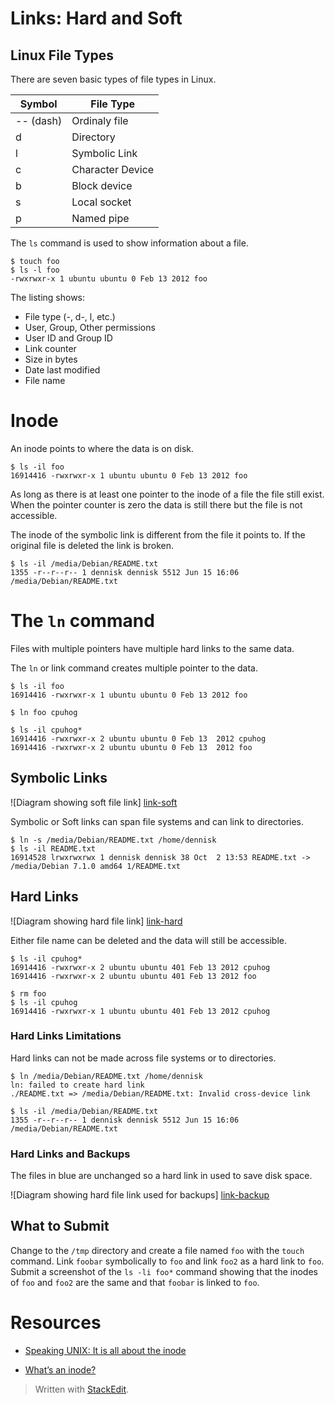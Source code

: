 # Links: Hard and Soft

## Linux File Types

There are seven basic types of file types in Linux.

| Symbol    | File Type       |
|-----------|-----------------|
| -- (dash) | Ordinaly file   |
| d         | Directory       |
| l         | Symbolic Link   |
| c         | Character Device|
| b         | Block device    |
| s         | Local socket    |
| p         | Named pipe      |

The `ls` command is used to show information about a file.

```
$ touch foo
$ ls -l foo
-rwxrwxr-x 1 ubuntu ubuntu 0 Feb 13 2012 foo
```

The listing shows:

- File type (-, d-, l, etc.)
- User, Group, Other permissions
- User ID and Group ID
- Link counter
- Size in bytes
- Date last modified
- File name
  
# Inode

  An inode points to where the data is on disk.

```
$ ls -il foo
16914416 -rwxrwxr-x 1 ubuntu ubuntu 0 Feb 13 2012 foo
```

As long as there is at least one pointer to the inode of a file the file still exist. When the pointer counter is zero the data is still there but the file is not accessible.

The inode of the symbolic link is different from the file it points to. If the original file is deleted the link is broken.

```
$ ls -il /media/Debian/README.txt
1355 -r--r--r-- 1 dennisk dennisk 5512 Jun 15 16:06 /media/Debian/README.txt
```

# The `ln` command

Files with multiple pointers have multiple hard links to the same data.

The `ln` or link command creates multiple pointer to the data.

```
$ ls -il foo
16914416 -rwxrwxr-x 1 ubuntu ubuntu 0 Feb 13 2012 foo

$ ln foo cpuhog

$ ls -il cpuhog*
16914416 -rwxrwxr-x 2 ubuntu ubuntu 0 Feb 13  2012 cpuhog
16914416 -rwxrwxr-x 2 ubuntu ubuntu 0 Feb 13  2012 foo
```
## Symbolic Links

![Diagram showing soft file link] [link-soft]

Symbolic or Soft links can span file systems and can link to directories.

```
$ ln -s /media/Debian/README.txt /home/dennisk
$ ls -il README.txt
16914528 lrwxrwxrwx 1 dennisk dennisk 38 Oct  2 13:53 README.txt -> /media/Debian 7.1.0 amd64 1/README.txt
```

## Hard Links

![Diagram showing hard file link] [link-hard]

Either file name can be deleted and the data will still be accessible.

```
$ ls -il cpuhog*
16914416 -rwxrwxr-x 2 ubuntu ubuntu 401 Feb 13 2012 cpuhog
16914416 -rwxrwxr-x 2 ubuntu ubuntu 401 Feb 13 2012 foo

$ rm foo
$ ls -il cpuhog
16914416 -rwxrwxr-x 1 ubuntu ubuntu 401 Feb 13 2012 cpuhog
```
### Hard Links Limitations

Hard links can not be made across file systems or to directories.

```
$ ln /media/Debian/README.txt /home/dennisk
ln: failed to create hard link 
./README.txt => /media/Debian/README.txt: Invalid cross-device link

$ ls -il /media/Debian/README.txt
1355 -r--r--r-- 1 dennisk dennisk 5512 Jun 15 16:06 /media/Debian/README.txt
```
### Hard Links and Backups
 
The files in blue are unchanged so a hard link in used to save disk space.
 
 ![Diagram showing hard file link used for backups] [link-backup]

## What to Submit

Change to the `/tmp` directory and create a file named `foo` with the `touch` command. Link `foobar` symbolically to `foo` and link `foo2` as a hard link to `foo`. Submit a screenshot of the `ls -li foo*` command showing that the inodes of `foo` and `foo2` are the same and that `foobar` is linked to `foo`.

# Resources

- [Speaking UNIX: It is all about the inode](http://www.ibm.com/developerworks/aix/library/au-speakingunix14/ "Speaking UNIX: It is all about the inode")

- [What’s an inode?](http://www.linux-mag.com/id/8658/ "What is an inode?")
  
  <!-- Links -->
  
  [link-soft]: https://s3.amazonaws.com/CIS126DL/Images/link-soft.png "soft link"
  [link-hard]: https://s3.amazonaws.com/CIS126DL/Images/link-hard.png "hard link"
  [link-backup]: https://s3.amazonaws.com/CIS126DL/Images/link-backup.png "Using hard links for backup"


> Written with [StackEdit](https://stackedit.io/).